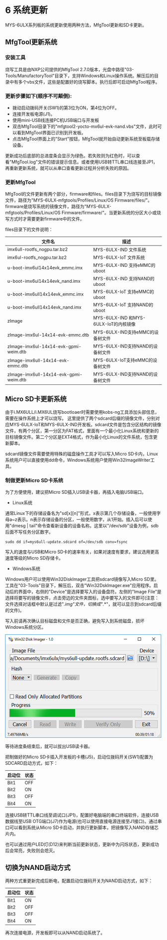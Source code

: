 # 6 系统更新

MYS-6ULX系列板的系统更新使用两种方法，MfgTool更新和SD卡更新。

## MfgTool更新系统

### 安装工具

烧写工具是由NXP公司提供的MfgTool 2.7.0版本，光盘中路径"03-Tools/ManufactoryTool"目录下，支持Windows和Linux操作系统。解压后的目录中有多个vbs文件，这些是配置好的烧写脚本。执行后即可启动MfgTool程序。

### 更新步骤如下(顺序不可颠倒):

* 拨动启动拨码开关(SW1)的第3位为ON，第4位为OFF。
* 连接开发板电源(J1)。
* 使用mini-USB线连接PC机USB端口与开发板
* 双击MfgTool目录下的"mfgtool2-yocto-mx6ul-evk-nand.vbs"文件，此时可以看到MfgTool界面已识别到开发板。
* 点击MfgTool界面上的"Start"按钮，MfgTool就开始自动更新系统至板载存储设备。

更新成功后底部的总进度条会显示为绿色。若失败则为红色时，可以查看"MfgTool.log"文件的错误提示信息。或者使用USB转TTL串口线连接至JP1，再重新更新系统，就可以从串口查看更新过程并分析失败的原因。

### 更新MfgTool

MfgTool的文件更新有两个部分，firmware和files。files目录下为烧写的目标镜像文件，路径为"MYS-6ULX-mfgtools/Profiles/Linux/OS Firmware/files/"。
firmware是烧写系统的镜像文件，路径为"MYS-6ULX-mfgtools/Profiles/Linux/OS Firmware/firmware/"。当更新系统的分区大小或烧写方式时才需要更新firmware中的文件。

files目录下的文件说明：

文件名 | 描述
---- | -----
imx6ull-rootfs_nogpu.tar.bz2 | MYS-6ULX-IND 文件系统
imx6ul-rootfs_nogpu.tar.bz2 | MYS-6ULX-IoT 文件系统
u-boot-imx6ul14x14evk_emmc.imx | MYS-6ULX-IND 支持eMMC的uboot
u-boot-imx6ul14x14evk_nand.imx | MYS-6ULX-IND 支持NAND的uboot
u-boot-imx6ull14x14evk_emmc.imx | MYS-6ULX-IoT 支持eMMC的uboot
u-boot-imx6ull14x14evk_nand.imx | MYS-6ULX-IoT 支持NAND的uboot
zImage | MYS-6ULX-IND 和MYS-6ULX-IoT的内核镜像
zImage-imx6ul-14x14-evk-emmc.dtb | MYS-6ULX-IND支持eMMC的设备树文件
zImage-imx6ul-14x14-evk-gpmi-weim.dtb | MYS-6ULX-IND支持NAND的设备树文件
zImage-imx6ull-14x14-evk-emmc.dtb | MYS-6ULX-IoT支持eMMC的设备树文件
zImage-imx6ull-14x14-evk-gpmi-weim.dtb | MYS-6ULX-IND支持NAND的设备树文件


## Micro SD卡更新系统

由于i.MX6ULL/i.MX6UL烧写bootloaer时需要使用kobs-ng工具添加头部信息，需要在操作系统上才可以烧写。
这里提供了两个sdcard后缀的镜像文件，分别对应MYS-6ULX-IoT和MYS-6ULX-IND开发板。sdcard文件是包含分区结构的镜像文件，有两个分区，第一分区为FAT格式，里面有一个最小化Linux系统和更新的目标镜像文件。第二个分区是EXT4格式，作为最小化Linux的文件系统，包含更新脚本。

sdcard镜像文件需要使用特殊的磁盘操作工具才可以写入Micro SD卡内，Linux系统用户可以直接使用dd命令，Windows系统用户使用Win32ImageWriter工具。

### 制做更新Micro SD卡系统

为了方便使用，建议把Micro SD插入USB读卡器，再插入电脑USB端口。

* Linux系统

通常Linux下的存储设备名为"sd[x][n]"形式，x表示第几个存储设备，一般使用字母a~z表示。n表示存储设备的分区，一般使用数字，从1开始。插入后可以使用"dmesg | tail"命令查看新设备的设备名称。这里以"/dev/sdb"设备为例，sdb后面不写任务分区数字。

```
sudo dd if=mys6ull-update.sdcard of=/dev/sdb conv=fsync
```

写入的速度与USB和Micro SD卡的速率有关，如果对速度有要求，建议选用更高速度等级的Micro SD存储卡。

* Windows系统

Windows用户可以使用Win32DiskImager工具把sdcard镜像写入Micro SD里。工具在"03-Tools"目录下，解压后，双击"Win32DskImager.exe"应用程序。启动后的界面中，右侧的"Device"是选择要写入的设备盘符。左侧的"Image File"是选择将要写的镜像文件，点击旁边的文件夹图标，选中要写入的文件即可(注意：文件选择对话框中默认是过滤"*.img"文件，切换成"*.*"，就可以显示到sdcard后缀的文件)。

写入前请再次确认目标磁盘和文件是否正确，避免写入到系统磁盘，损坏Windows系统分区。

![Win32DiskImage写入镜像](image/6-1.png)

等待进度条结束后，就可以拔出USB读卡器。

把制做好的Micro SD卡插入开发板的卡槽(J5)，启动位拨码开关(SW1)配置为SDCARD启动方式，如下：

启动位 | 状态 
--- | ----
Bit1 | OFF
Bit2 | ON
Bit3 | OFF
Bit4 | ON

连接USB转TTL串口线至调试口(JP1)，配置好电脑端的串口终端软件，连接USB数据线至USB OTG端口(J7)作为电源(也可以使用直接电源连接至J1接口)。通过串口可以看到系统从Micro SD卡启动，并执行更新脚本，把镜像写入NAND存储芯片内。

也可以通过用户LED灯(D12)来判断当前更新状态，更新中为闪烁状态，更新成功后会常亮，失败则会熄灭。

## 切换为NAND启动方式

两种方式重更新完成后断电，配置启动位拨码开关为NAND启动方式，如下：

启动位 | 状态 
--- | ----
Bit1 | ON
Bit2 | OFF
Bit3 | OFF
Bit4 | ON

再次连接电源，开发板即可以从NAND启动系统了。


